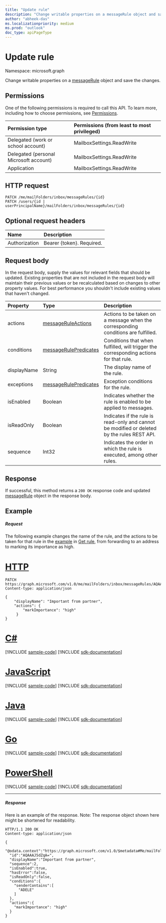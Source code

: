 ```yaml
---
title: "Update rule"
description: "Change writable properties on a messageRule object and save the changes."
author: "abheek-das"
ms.localizationpriority: medium
ms.prod: "outlook"
doc_type: apiPageType
---
```


# Update rule

Namespace: microsoft.graph


Change writable properties on a [messageRule](../resources/messagerule.md) object and save the changes.

## Permissions
One of the following permissions is required to call this API. To learn more, including how to choose permissions, see [Permissions](/graph/permissions-reference).

|Permission type      | Permissions (from least to most privileged)              |
|:--------------------|:---------------------------------------------------------|
|Delegated (work or school account) | MailboxSettings.ReadWrite    |
|Delegated (personal Microsoft account) | MailboxSettings.ReadWrite    |
|Application | MailboxSettings.ReadWrite |

## HTTP request
<!-- { "blockType": "ignored" } -->
```http
PATCH /me/mailFolders/inbox/messageRules/{id}
PATCH /users/{id | userPrincipalName}/mailFolders/inbox/messageRules/{id}
```
## Optional request headers
| Name       | Description|
|:-----------|:-----------|
| Authorization  | Bearer {token}. Required. |


## Request body
In the request body, supply the values for relevant fields that should be updated. Existing properties that are not included in the request body will 
maintain their previous values or be recalculated based on changes to other property values. For best performance you shouldn't include existing values that haven't changed.

| Property	   | Type	|Description|
|:---------------|:--------|:----------|
| actions | [messageRuleActions](../resources/messageruleactions.md) | Actions to be taken on a message when the corresponding conditions are fulfilled. |
| conditions | [messageRulePredicates](../resources/messagerulepredicates.md) | Conditions that when fulfilled, will trigger the corresponding actions for that rule. |
| displayName | String | The display name of the rule. |
| exceptions | [messageRulePredicates](../resources/messagerulepredicates.md) | Exception conditions for the rule. |
| isEnabled | Boolean | Indicates whether the rule is enabled to be applied to messages. |
| isReadOnly | Boolean | Indicates if the rule is read-only and cannot be modified or deleted by the rules REST API. |
| sequence | Int32 | Indicates the order in which the rule is executed, among other rules. |


## Response
If successful, this method returns a `200 OK` response code and updated [messageRule](../resources/messagerule.md) object in the response body.
## Example
##### Request
The following example changes the name of the rule, and the actions to be taken for that rule in the 
[example](messagerule-get.md#example) in [Get rule](messagerule-get.md), from forwarding to an address to marking its importance as high. 

# [HTTP](#tab/http)
<!-- {
  "blockType": "request",
  "sampleKeys": ["inbox", "AQAAAJ5dZqA="],
  "name": "update_messagerule"
}-->
```http
PATCH https://graph.microsoft.com/v1.0/me/mailFolders/inbox/messageRules/AQAAAJ5dZqA=
Content-type: application/json

{
    "displayName": "Important from partner",
    "actions": {
        "markImportance": "high"
     }
} 
```

# [C#](#tab/csharp)
[!INCLUDE [sample-code](../includes/snippets/csharp/update-messagerule-csharp-snippets.md)]
[!INCLUDE [sdk-documentation](../includes/snippets/snippets-sdk-documentation-link.md)]

# [JavaScript](#tab/javascript)
[!INCLUDE [sample-code](../includes/snippets/javascript/update-messagerule-javascript-snippets.md)]
[!INCLUDE [sdk-documentation](../includes/snippets/snippets-sdk-documentation-link.md)]

# [Java](#tab/java)
[!INCLUDE [sample-code](../includes/snippets/java/update-messagerule-java-snippets.md)]
[!INCLUDE [sdk-documentation](../includes/snippets/snippets-sdk-documentation-link.md)]

# [Go](#tab/go)
[!INCLUDE [sample-code](../includes/snippets/go/update-messagerule-go-snippets.md)]
[!INCLUDE [sdk-documentation](../includes/snippets/snippets-sdk-documentation-link.md)]

# [PowerShell](#tab/powershell)
[!INCLUDE [sample-code](../includes/snippets/powershell/update-messagerule-powershell-snippets.md)]
[!INCLUDE [sdk-documentation](../includes/snippets/snippets-sdk-documentation-link.md)]

---

##### Response
Here is an example of the response. Note: The response object shown here might be shortened for readability.
<!-- {
  "blockType": "response",
  "truncated": true,
  "@odata.type": "microsoft.graph.messageRule"
} -->
```http
HTTP/1.1 200 OK
Content-type: application/json

{
  "@odata.context":"https://graph.microsoft.com/v1.0/$metadata#Me/mailFolders('inbox')/messageRules/$entity",
  "id":"AQAAAJ5dZqA=",
  "displayName":"Important from partner",
  "sequence":2,
  "isEnabled":true,
  "hasError":false,
  "isReadOnly":false,
  "conditions":{
    "senderContains":[
      "ADELE"
    ]
  },
  "actions":{
    "markImportance": "high"
  }
}
```

<!-- uuid: 8fcb5dbc-d5aa-4681-8e31-b001d5168d79
2015-10-25 14:57:30 UTC -->
<!-- {
  "type": "#page.annotation",
  "description": "Update rule",
  "keywords": "",
  "section": "documentation",
  "tocPath": "",
  "suppressions": [
  ]
}-->

